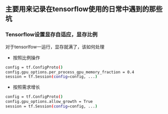 ## 主要用来记录在tensorflow使用的日常中遇到的那些坑
### Tensorflow设置显存自适应，显存比例
对于tensorlfow一运行，显存就满了，该如何处理
- 按照比例操作
```bash
config = tf.ConfigProto()
config.gpu_options.per_process_gpu_memory_fraction = 0.4
session = tf.Session(config=config, ...)
```
- 按照需求增长
```bash
config = tf.ConfigProto()
config.gpu_options.allow_growth = True
session = tf.Session(config=config, ...)
```